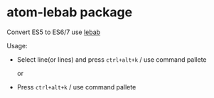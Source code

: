 # atom-lebab package

Convert ES5 to ES6/7 use [lebab](https://github.com/mohebifar/lebab)

Usage:
- Select line(or lines) and press `ctrl+alt+k` / use command pallete

  or

- Press `ctrl+alt+k` / use command pallete
